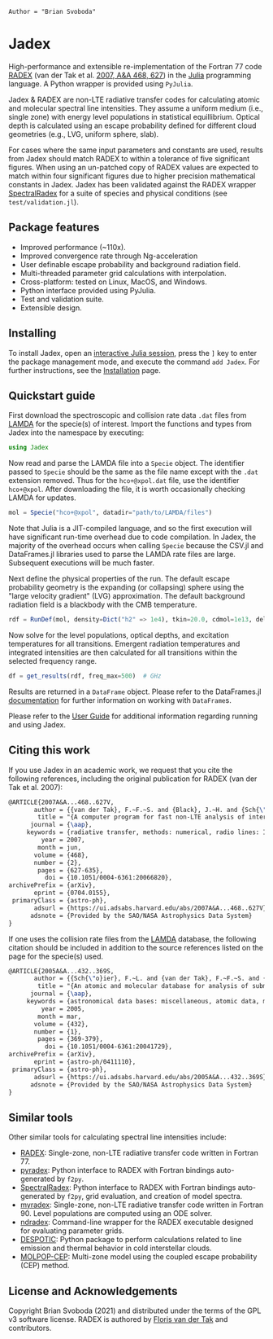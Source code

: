 ```@meta
Author = "Brian Svoboda"
```

# Jadex

High-performance and extensible re-implementation of the Fortran 77 code [RADEX](https://personal.sron.nl/~vdtak/radex/index.shtml) (van der Tak et al. [2007, A&A 468, 627](https://www.aanda.org/articles/aa/abs/2007/23/aa6820-06/aa6820-06.html)) in the [Julia](https://julialang.org/) programming language. A Python wrapper is provided using `PyJulia`.

Jadex & RADEX are non-LTE radiative transfer codes for calculating atomic and molecular spectral line intensities. They assume a uniform medium (i.e., single zone) with energy level populations in statistical equillibrium. Optical depth is calculated using an escape probability defined for different cloud geometries (e.g., LVG, uniform sphere, slab).

For cases where the same input parameters and constants are used, results from Jadex should match RADEX to within a tolerance of five significant figures. When using an un-patched copy of RADEX values are expected to match within four significant figures due to higher precision mathematical constants in Jadex. Jadex has been validated against the RADEX wrapper [SpectralRadex](https://github.com/uclchem/SpectralRadex) for a suite of species and physical conditions (see `test/validation.jl`).


## Package features

* Improved performance (~110x).
* Improved convergence rate through Ng-acceleration
* User definable escape probability and background radiation field.
* Multi-threaded parameter grid calculations with interpolation.
* Cross-platform: tested on Linux, MacOS, and Windows.
* Python interface provided using PyJulia.
* Test and validation suite.
* Extensible design.


## Installing

To install Jadex, open an [interactive Julia session](https://docs.julialang.org/en/v1/manual/getting-started/), press the `]` key to enter the package management mode, and execute the command `add Jadex`. For further instructions, see the [Installation](@ref) page.


## Quickstart guide

First download the spectroscopic and collision rate data `.dat` files from [LAMDA](https://home.strw.leidenuniv.nl/~moldata/) for the specie(s) of interest. Import the functions and types from Jadex into the namespace by executing:

```julia
using Jadex
```

Now read and parse the LAMDA file into a `Specie` object. The identifier passed to `Specie` should be the same as the file name except with the `.dat` extension removed. Thus for the `hco+@xpol.dat` file, use the identifier `hco+@xpol`. After downloading the file, it is worth occasionally checking LAMDA for updates.

```julia
mol = Specie("hco+@xpol", datadir="path/to/LAMDA/files")
```

Note that Julia is a JIT-compiled language, and so the first execution will have significant run-time overhead due to code compilation. In Jadex, the majority of the overhead occurs when calling `Specie` because the CSV.jl and DataFrames.jl libraries used to parse the LAMDA rate files are large. Subsequent executions will be much faster.

Next define the physical properties of the run. The default escape probability geometry is the expanding (or collapsing) sphere using the "large velocity gradient" (LVG) approximation. The default background radiation field is a blackbody with the CMB temperature.

```julia
rdf = RunDef(mol, density=Dict("h2" => 1e4), tkin=20.0, cdmol=1e13, deltav=1.0)
```

Now solve for the level populations, optical depths, and excitation temperatures for all transitions. Emergent radiation temperatures and integrated intensities are then calculated for all transitions within the selected frequency range.

```julia
df = get_results(rdf, freq_max=500)  # GHz
```

Results are returned in a `DataFrame` object. Please refer to the DataFrames.jl [documentation](https://dataframes.juliadata.org/stable/) for further information on working with `DataFrame`s.

Please refer to the [User Guide](@ref) for additional information regarding running and using Jadex.


## Citing this work
If you use Jadex in an academic work, we request that you cite the following references, including the original publication for RADEX (van der Tak et al. 2007):

```latex
@ARTICLE{2007A&A...468..627V,
       author = {{van der Tak}, F.~F.~S. and {Black}, J.~H. and {Sch{\"o}ier}, F.~L. and {Jansen}, D.~J. and {van Dishoeck}, E.~F.},
        title = "{A computer program for fast non-LTE analysis of interstellar line spectra. With diagnostic plots to interpret observed line intensity ratios}",
      journal = {\aap},
     keywords = {radiative transfer, methods: numerical, radio lines: ISM, infrared: ISM, submillimeter, Astrophysics},
         year = 2007,
        month = jun,
       volume = {468},
       number = {2},
        pages = {627-635},
          doi = {10.1051/0004-6361:20066820},
archivePrefix = {arXiv},
       eprint = {0704.0155},
 primaryClass = {astro-ph},
       adsurl = {https://ui.adsabs.harvard.edu/abs/2007A&A...468..627V},
      adsnote = {Provided by the SAO/NASA Astrophysics Data System}
}
```

If one uses the collision rate files from the [LAMDA](https://home.strw.leidenuniv.nl/~moldata/) database, the following citation should be included in addition to the source references listed on the page for the specie(s) used.

```latex
@ARTICLE{2005A&A...432..369S,
       author = {{Sch{\"o}ier}, F.~L. and {van der Tak}, F.~F.~S. and {van Dishoeck}, E.~F. and {Black}, J.~H.},
        title = "{An atomic and molecular database for analysis of submillimetre line observations}",
      journal = {\aap},
     keywords = {astronomical data bases: miscellaneous, atomic data, molecular data, radiative transfer, ISM: atoms, ISM: molecules, Astrophysics},
         year = 2005,
        month = mar,
       volume = {432},
       number = {1},
        pages = {369-379},
          doi = {10.1051/0004-6361:20041729},
archivePrefix = {arXiv},
       eprint = {astro-ph/0411110},
 primaryClass = {astro-ph},
       adsurl = {https://ui.adsabs.harvard.edu/abs/2005A&A...432..369S},
      adsnote = {Provided by the SAO/NASA Astrophysics Data System}
}
```


## Similar tools

Other similar tools for calculating spectral line intensities include:

* [RADEX](https://personal.sron.nl/~vdtak/radex/index.shtml): Single-zone, non-LTE radiative transfer code written in Fortran 77.
* [pyradex](https://github.com/keflavich/pyradex): Python interface to RADEX with Fortran bindings auto-generated by `f2py`.
* [SpectralRadex](https://github.com/uclchem/SpectralRadex): Python interface to RADEX with Fortran bindings auto-generated by `f2py`, grid evaluation, and creation of model spectra.
* [myradex](https://github.com/fjdu/myRadex): Single-zone, non-LTE radiative transfer code written in Fortran 90. Level populations are computed using an ODE solver.
* [ndradex](https://github.com/astropenguin/ndradex): Command-line wrapper for the RADEX executable designed for evaluating parameter grids.
* [DESPOTIC](https://bitbucket.org/krumholz/despotic/): Python package to perform calculations related to line emission and thermal behavior in cold interstellar clouds.
* [MOLPOP-CEP](https://github.com/aasensio/molpop-cep): Multi-zone model using the coupled escape probability (CEP) method.


## License and Acknowledgements
Copyright Brian Svoboda (2021) and distributed under the terms of the GPL v3 software license. RADEX is authored by [Floris van der Tak](https://personal.sron.nl/~vdtak/) and contributors.


